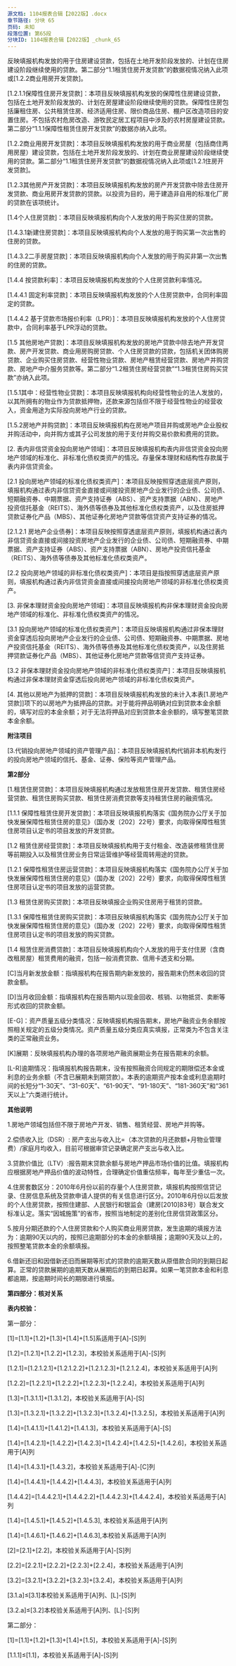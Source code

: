 ```yaml
---
源文档: 1104报表合辑【2022版】.docx
章节路径: 分块 65
页码: 未知
段落位置: 第65段
分块ID: 1104报表合辑【2022版】_chunk_65
---
```


反映填报机构发放的用于住房建设贷款，包括在土地开发阶段发放的、计划在住房建设阶段继续使用的贷款。第二部分“1.1租赁住房开发贷款”的数据视情况纳入此项或[1.2.2商业用房开发贷款]。

[1.2.1.1保障性住房开发贷款]：本项目反映填报机构发放的保障性住房建设贷款，包括在土地开发阶段发放的、计划在房屋建设阶段继续使用的贷款。保障性住房包括廉租住房、公共租赁住房、经济适用住房、限价商品住房、棚户区改造项目的安置住房。不包括农村危房改造、游牧民定居工程项目中涉及的农村房屋建设贷款。第二部分“1.1.1保障性租赁住房开发贷款”的数据亦纳入此项。

[1.2.2商业用房开发贷款]：本项目反映填报机构发放的用于商业房屋（包括商住两用房屋）建设贷款，包括在土地开发阶段发放的、计划在商业房屋建设阶段继续使用的贷款。第二部分“1.1租赁住房开发贷款”的数据视情况纳入此项或[1.2.1住房开发贷款]。

[1.2.3其他房产开发贷款]：本项目反映填报机构发放的房产开发贷款中除去住房开发贷款、商业用房开发贷款的贷款。以投资为目的，用于建造非自用的标准化厂房的贷款在该项统计。

[1.3 商业用房购房贷款]: 本项目反映填报机构向企业及个人发放的用于购买商业用房的贷款，包括用于购买商住两用房的贷款。

[1.4个人住房贷款]：本项目反映填报机构向个人发放的用于购买住房的贷款。

[1.4.3.1新建住房贷款]：本项目反映填报机构向个人发放的用于购买第一次出售的住房的贷款。

[1.4.3.2二手房屋贷款]：本项目反映填报机构向个人发放的用于购买非第一次出售的住房的贷款。

[1.4.4 按贷款利率]：本项目反映填报机构发放的个人住房贷款利率情况。

[1.4.4.1 固定利率贷款]：本项目反映填报机构发放的个人住房贷款中，合同利率固定的贷款。

[1.4.4.2 基于贷款市场报价利率（LPR）]：本项目反映填报机构发放的个人住房贷款中，合同利率基于LPR浮动的贷款。

[1.5 其他房地产贷款]：本项目反映填报机构发放的房地产贷款中除去地产开发贷款、房产开发贷款、商业用房购房贷款、个人住房贷款的贷款，包括机关团体购房贷款、企业购买住房贷款、经营性物业贷款、房地产租赁经营贷款、房地产并购贷款、房地产中介服务贷款等。第二部分“1.2租赁住房经营贷款”“1.3租赁住房购买贷款”亦纳入此项。

[1.5.1其中：经营性物业贷款]：本项目反映填报机构向经营性物业的法人发放的，以其所拥有的物业作为贷款抵押物，还款来源包括但不限于经营性物业的经营收入，资金用途为实际投向房地产行业的贷款。

[1.5.2房地产并购贷款]：本项目反映填报机构在房地产项目并购或房地产企业股权并购活动中，向并购方或其子公司发放的用于支付并购交易价款和费用的贷款。

[2. 表内非信贷资金投向房地产领域]：本项目反映填报机构表内非信贷资金投向房地产领域的标准化、非标准化债权类资产的情况。存量保本理财和结构性存款属于表内非信贷资金。

[2.1 投向房地产领域的标准化债权类资产]：本项目反映按照穿透底层资产原则，填报机构通过表内非信贷资金直接或间接投资房地产企业发行的企业债、公司债、短期融资券、中期票据、资产支持证券（ABS）、资产支持票据（ABN）、房地产投资信托基金（REITS）、海外债等债券及其他标准化债权类资产，以及住房抵押贷款证券化产品（MBS）、其他证券化房地产贷款等信贷资产支持证券的情况。

[2.1.2.1 房地产企业债券]：本项目反映按照穿透底层资产原则，填报机构通过表内非信贷资金直接或间接投资房地产企业发行的企业债、公司债、短期融资券、中期票据、资产支持证券（ABS）、资产支持票据（ABN）、房地产投资信托基金（REITS）、海外债等债券及其他标准化债权类资产。

[2.2 投向房地产领域的非标准化债权类资产]：本项目是指按照穿透底层资产原则，填报机构通过表内非信贷资金直接或间接投向房地产领域的非标准化债权类资产。

[3. 非保本理财资金投向房地产领域]：本项目反映填报机构非保本理财资金投向房地产领域的标准化、非标准化债权类资产的情况。

[3.1 投向房地产领域的标准化债权类资产]：本项目反映填报机构通过非保本理财资金穿透后投向房地产企业发行的企业债、公司债、短期融资券、中期票据、房地产投资信托基金（REITS）、海外债等债券及其他标准化债权类资产，以及住房抵押贷款证券化产品（MBS）、其他证券化房地产贷款等信贷资产支持证券。

[3.2 非保本理财资金投向房地产领域的非标准化债权类资产]：本项目反映填报机构通过非保本理财资金穿透后投向房地产领域的非标准化债权类资产。

[4. 其他以房地产为抵押的贷款]：本项目反映填报机构发放的未计入本表[1.房地产贷款]]项下的以房地产为抵押品的贷款。对于能将押品明确对应到贷款本金余额的，填写对应的本金余额；对于无法将押品对应到贷款本金余额的，填写整笔贷款本金余额。

**附注项目**

[3.代销投向房地产领域的资产管理产品]：本项目反映填报机构代销非本机构发行的投向房地产领域的信托、基金、证券、保险等资产管理产品。

**第2部分**

[1.租赁住房贷款]：本项目反映填报机构通过发放租赁住房开发贷款、租赁住房经营贷款、租赁住房购买贷款、租赁住房消费贷款等支持租赁住房的融资情况。

[1.1 租赁住房开发贷款]:本项目反映填报机构发放的用于在自持用地、租赁用地、其他商品用地等国有建设用地以及集体建设用地上新建房屋用于租赁住房业务的贷款。对于租赁住房与销售型商品房等其他类型房屋混建的，应根据项目立案（备案）、建设工程规划许可证等对项目进行拆分，仅适用于其中租赁住房项目建设的贷款。

[1.1.1 保障性租赁住房开发贷款]：本项目反映填报机构落实《国务院办公厅关于加快发展保障性租赁住房的意见》（国办发〔202〕22号）要求，向取得保障性租赁住房项目认定书的项目发放的开发贷款。

[1.2 租赁住房经营贷款]：本项目反映填报机构用于支付租金、改造装修租赁住房等前期投入以及租赁住房业务日常运营维护等经营周转用途的贷款。

[1.2.1 保障性租赁住房运营贷款]：本项目反映填报机构落实《国务院办公厅关于加快发展保障性租赁住房的意见》（国办发〔202〕22号）要求，向取得保障性租赁住房项目认定书的项目发放的运营贷款。

[1.3 租赁住房购买贷款]：本项目反映填报企业购买住房用于租赁的贷款。

[1.3.1 保障性租赁住房购买贷款]：本项目反映填报机构落实《国务院办公厅关于加快发展保障性租赁住房的意见》（国办发〔202〕22号）要求，向取得保障性租赁住房项目认定书的项目发放的购买贷款。

[1.4 租赁住房消费贷款]：本项目反映填报机构向个人发放的用于支付住房（含商改租房屋）租赁费用的融资，包括一般消费贷款、信用卡透支和分期。

[C]当月新发放金额：指填报机构在报告期内新发放的，报告期末仍然未收回的贷款金额。

[D]当月收回金额：指填报机构在报告期内以现金回收、核销、以物抵贷、卖断等形式收回的贷款金额。

[E-G]：资产质量五级分类情况：反映填报机构报告期末，房地产融资业务余额按照相关规定的五级分类情况。资产质量五级分类应真实填报，正常类为不包含关注类的正常融资业务。

[K]展期：反映填报机构办理的各项房地产融资展期业务在报告期末的余额。

[L-R]逾期情况：指填报机构报告期末，没有按照融资合同规定的期限偿还本金或利息的业务余额（不含已展期未到期贷款）。本表的逾期资产按本金或利息逾期时间的长短分“1-30天”、“31-60天”、“61-90天”、“91-180天”、“181-360天”和“361天以上”六类进行统计。

**其他说明**

1.房地产领域包括但不限于房地产开发、销售、租赁经营、房地产并购等。

2.偿债收入比（DSR）: 房产支出与收入比=（本次贷款的月还款额+月物业管理费）/家庭月均收入，目前可根据审贷记录确定房产支出与收入比。

3.贷款价值比（LTV）:报告期末贷款余额与房地产押品市场价值的比值。填报机构应根据房地产押品价值的波动特性，合理确定价值重估频率，每年至少重估一次。

4.住房套数区分：2010年6月份以前的存量个人住房贷款，填报机构按照信贷记录、住房信息系统及贷款申请人提供的有关信息进行区分。2010年6月份以后发放的个人住房贷款，按照住建部、人民银行和银监会（建房[2010]83号）联合发文标准认定。落实“因城施策”的省市，按照当地制定的差别化住房信贷政策区分。

5.按月分期还款的个人住房贷款和个人购买商业用房贷款，发生逾期的填报方法为：逾期90天以内的，按照已逾期部分的本金的余额填报；逾期90天及以上的，按照整笔贷款本金的余额填报。

6.借新还旧和因借新还旧而展期等形式的贷款的逾期天数从原借款合同的到期日起算。正常的贷款展期的逾期天数从展期后的到期日起算。如果一笔贷款本金和利息都逾期，按逾期时间长的期限进行填报。

**第四部分：核对关系**

**表内校验：**

第一部分：

[1]=[1.1]+[1.2]+[1.3]+[1.4]+[1.5]系适用于[A]-[S]列

[1.2]=[1.2.1]+[1.2.2]+[1.2.3]，本校验关系适用于[A]-[S]列

[1.2.1]=[1.2.1.2.1]+[1.2.1.2.2]+[1.2.1.2.3]+[1.2.1.2.4]，本校验关系适用于[A]列

[1.2.2]=[1.2.2.1]+[1.2.2.2]+[1.2.2.3]+[1.2.2.4]，本校验关系适用于[A]列

[1.3]=[1.3.1.1]+[1.3.1.2]，本校验关系适用于[A]-[S]

[1.3]=[1.3.2.1]+[1.3.2.2]+[1.3.2.3]+[1.3.2.4]+[1.3.2.5]，本校验关系适用于[A]列

[1.4]=[1.4.1.1]+[1.4.1.2]+[1.4.1.3]，本校验关系适用于[A]-[S]

[1.4]=[1.4.2.1]+[1.4.2.2]+[1.4.2.3]+[1.4.2.4]+[1.4.2.5]+[1.4.2.6]，本校验关系适用于[A]列

[1.4]=[1.4.3.1]+[1.4.3.2]，本校验关系适用于[A]-[C]列

[1.4]=[1.4.4.1]+[1.4.4.2]+[1.4.4.3]，本校验关系适用于[A]列

[1.4.4.2]=[1.4.4.2.1]+[1.4.4.2.2]+[1.4.4.2.3]+[1.4.4.2.4]，本校验关系适用于[A]列

[1.4]=[1.4.5.1]+[1.4.5.2]+[1.4.5.3], 本校验关系适用于[A]列

[1.4]=[1.4.6.1]+[1.4.6.2]+[1.4.6.3],本校验关系适用于[A]列

[2]=[2.1]+[2.2]，本校验关系适用于[A]-[S]列

[2.2]=[2.2.1]+[2.2.2]+[2.2.3]+[2.2.4]，本校验关系适用于[A]列

[3.2]=[3.2.1]+[3.2.2]+[3.2.3]+[3.2.4]，本校验关系适用于[A]列

[3.1.a]≤[3.1]本校验关系适用于[A]列、[L]-[S]列

[3.2.a]≤[3.2]本校验关系适用于[A]列、[L]-[S]列

第二部分：

[1]=[1.1]+[1.2]+[1.3]+[1.4]+[1.5]，本校验关系适用于[A]-[S]列

[1.1.1]≤[1.1]，本校验关系适用于[A]-[S]列